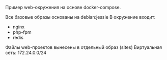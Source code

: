 Пример web-окружения на основе docker-compose.

Все базовые образы основаны на debian:jessie
В окружение входит:

* nginx
* php-fpm
* redis

Файлы web-проектов вынесены в отдельный образ (sites)
Виртуальная сеть: 172.24.0.0/24
